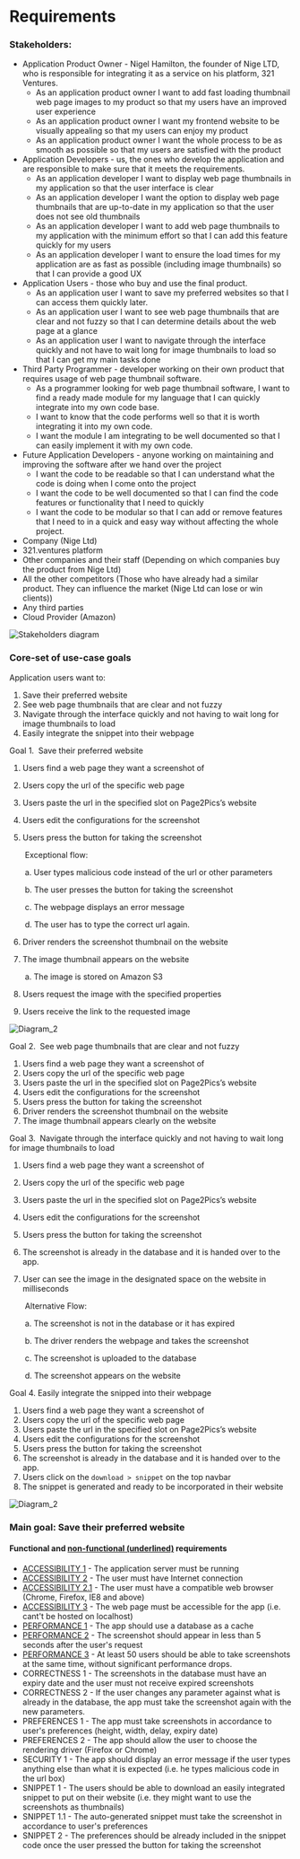 
# Requirements
### Stakeholders:
* Application Product Owner - Nigel Hamilton, the founder of Nige LTD, who is responsible for  integrating it as a service on his platform, 321 Ventures.
  - As an application product owner I want to add fast loading thumbnail web page images to my product so that my users have an improved user experience
  - As an application product owner I want my frontend website to be visually appealing so that my users can enjoy my product
  - As an application product owner I want the whole process to be as smooth as possible so that my users are satisfied with the product
* Application Developers - us, the ones who develop the application and are responsible to make sure that it meets the requirements. 
  - As an application developer I want to display web page thumbnails in my application so that the user interface is clear
  - As an application developer I want the option to display web page thumbnails that are up-to-date in my application so that the user does not see old thumbnails
  - As an application developer I want to add web page thumbnails to my application with the minimum effort so that I can add this feature quickly for my users
  - As an application developer I want to ensure the load times for my application are as fast as possible (including image thumbnails) so that I can provide a good UX
* Application Users - those who buy and use the final product.
  - As an application user I want to save my preferred websites so that I can access them quickly later.
  - As an application user I want to see web page thumbnails that are clear and not fuzzy so that I can determine details about the web page at a glance
  - As an application user I want to navigate through the interface quickly and not have to wait long for image thumbnails to load so that I can get my main tasks done
* Third Party Programmer - developer working on their own product that requires usage of web page thumbnail software.
  - As a programmer looking for web page thumbnail software, I want to find a ready made module for my language that I can quickly integrate into my own code base.
  - I want to know that the code performs well so that it is worth integrating it into my own code.
  - I want the module I am integrating to be well documented so that I can easily implement it with my own code.
* Future Application Developers - anyone working on maintaining and improving the software after we hand over the project
  - I want the code to be readable so that I can understand what the code is doing when I come onto the project
  - I want the code to be well documented so that I can find the code features or functionality that I need to quickly
  - I want the code to be modular so that I can add or remove features that I need to in a quick and easy way without affecting the whole project.
* Company (Nige Ltd)
* 321.ventures platform
* Other companies and their staff (Depending on which companies buy the product from Nige Ltd)
* All the other competitors (Those who have already had a similar product. They can influence the market (Nige Ltd can lose or win clients))
* Any third parties
* Cloud Provider (Amazon)

![Stakeholders diagram](images/Blank_Diagram.png)

### Core-set of use-case goals
Application users want to:
1. Save their preferred website
2. See web page thumbnails that are clear and not fuzzy
3. Navigate through the interface quickly and not having to wait long for image thumbnails to load
4. Easily integrate the snippet into their webpage



Goal 1.​ ​ Save their preferred website
1. Users find a web page they want a screenshot of

2. Users copy the url of the specific web page

3. Users paste the url in the specified slot on Page2Pics’s website

4. Users edit the configurations for the screenshot

5. Users press the button for taking the screenshot

    ​	Exceptional flow:

    ​			a. User types malicious code instead of the url or other parameters

    ​			b. The user presses the button for taking the screenshot

    ​			c. The webpage displays an error message

    ​			d. The user has to type  the correct url again.

6. Driver renders the screenshot thumbnail on the website

7. The image thumbnail appears on the website

    ​		     a. The image is stored on Amazon S3

8. Users request the image with the specified properties 

9. Users receive the link to the requested image

![Diagram_2](images/Diagram_1.png)

Goal 2.​ ​ See web page thumbnails that are clear and not fuzzy
1. Users find a web page they want a screenshot of
2. Users copy the url of the specific web page
3. Users paste the url in the specified slot on Page2Pics’s website
4. Users edit the configurations for the screenshot
5. Users press the button for taking the screenshot
6. Driver renders the screenshot thumbnail on the website
7. The image thumbnail appears clearly on the website

Goal 3.​ ​ Navigate through the interface quickly and not having to wait long for image
thumbnails to load
1. Users find a web page they want a screenshot of

2. Users copy the url of the specific web page

3. Users paste the url in the specified slot on Page2Pics’s website

4. Users edit the configurations for the screenshot

5. Users press the button for taking the screenshot

6. The screenshot is already in the database and it is handed over to the app.

7. User can see the image in the designated space on the website in milliseconds

   ​		Alternative Flow:

   ​				a. The screenshot is not in the database or it has expired

   ​				b. The driver renders the webpage and takes the screenshot

   ​				c. The screenshot is uploaded to the database

   ​				d. The screenshot appears on the website

Goal 4. Easily integrate the snipped into their webpage

1. Users find a web page they want a screenshot of
2. Users copy the url of the specific web page
3. Users paste the url in the specified slot on Page2Pics’s website
4. Users edit the configurations for the screenshot
5. Users press the button for taking the screenshot
6. The screenshot is already in the database and it is handed over to the app.
7. Users click on the ``download > snippet`` on the top navbar
8. The snippet is generated and ready to be incorporated in their website

![Diagram_2](images/Diagram_2.png)




### Main goal: Save their preferred website 
#### Functional and <u>non-functional (underlined)</u> requirements

* <u>ACCESSIBILITY 1</u> - The application server must be running
* <u>ACCESSIBILITY 2</u> - The user must have Internet connection
* <u>ACCESSIBILITY 2.1</u> - The user must have a compatible web browser (Chrome, Firefox, IE8 and above)
* <u>ACCESSIBILITY 3</u> - The web page must be accessible for the app (i.e. cant't be hosted on localhost)
* <u>PERFORMANCE 1</u> - The app should use a database as a cache 
* <u>PERFORMANCE 2</u> - The screenshot should appear in less than 5 seconds after the user's request
* <u>PERFORMANCE 3</u> - At least 50 users should be able to take screenshots at the same time, without significant performance drops.
* CORRECTNESS 1 - The screenshots in the database must have an expiry date and the user must not receive expired screenshots
* CORRECTNESS 2 - If the user changes any parameter against what is already in the database, the app must take the screenshot again with the new parameters.
* PREFERENCES 1 - The app must take screenshots in accordance to user's preferences (height, width, delay, expiry date)
* PREFERENCES 2 - The app should allow the user to choose the rendering driver (Firefox or Chrome)
* SECURITY 1 - The app should display an error message if the user types anything else than what it is expected (i.e. he types malicious code in the url box)
* SNIPPET 1 - The users should be able to download an easily integrated snippet to put on their website (i.e. they might want to use the screenshots as thumbnails)
* SNIPPET 1.1 - The auto-generated snippet must take the screenshot in accordance to user's preferences
* SNIPPET 2 - The preferences should be already included in the snippet code once the user pressed the button for taking the screenshot